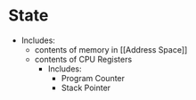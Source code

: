 # State
* Includes:
	* contents of memory in [[Address Space]]
	* contents of CPU Registers
		* Includes:
			* Program Counter
			* Stack Pointer
